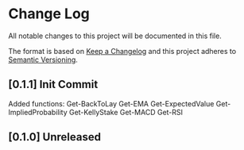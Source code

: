 # Change Log

All notable changes to this project will be documented in this file.

The format is based on [Keep a Changelog](http://keepachangelog.com/)
and this project adheres to [Semantic Versioning](http://semver.org/).

## [0.1.1] Init Commit

Added functions:
Get-BackToLay
Get-EMA
Get-ExpectedValue
Get-ImpliedProbability
Get-KellyStake
Get-MACD
Get-RSI

## [0.1.0] Unreleased
